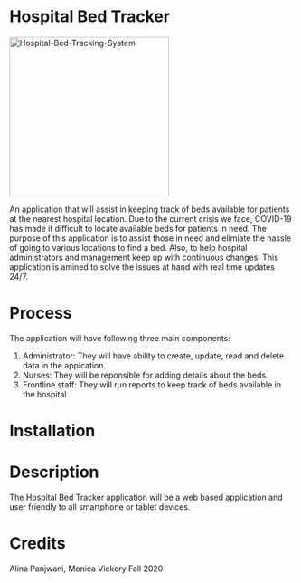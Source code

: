 # Hospital Bed Tracker

<img width="282" alt="Hospital-Bed-Tracking-System" src="https://user-images.githubusercontent.com/58013630/99914776-c29e3c80-2ccd-11eb-9902-301c0c6b4e89.PNG">

An application that will assist in keeping track of beds available for patients at the nearest hospital location. Due to the current crisis we face, COVID-19 has made it difficult to locate available beds for patients in need. The purpose of this application is to assist those in need and elimiate the hassle of going to various locations to find a bed. Also, to help hospital administrators and management keep up with continuous changes. This application is amined to solve the issues at hand with real time updates 24/7.

# Process
The application will have following three main components:
1. Administrator: They will have ability to create, update, read and delete data in the appication. 
2. Nurses: They will be reponsible for adding details about the beds.
3. Frontline staff: They will run reports to keep track of beds available in the hospital

# Installation
 

# Description
 The Hospital Bed Tracker application will be a web based application and user friendly to all smartphone or tablet devices.

# Credits
Alina Panjwani,
Monica Vickery Fall 2020